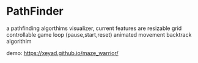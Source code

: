 # PathFinder

a pathfinding algorthims visualizer, current features are
resizable grid
controllable game loop (pause,start,reset)
animated movement
backtrack algorithim

demo: https://xeyad.github.io/maze_warrior/
